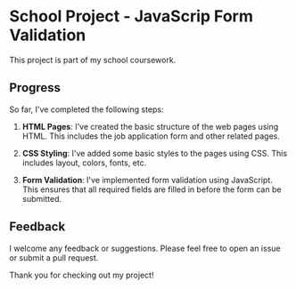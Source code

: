 # School Project - JavaScrip Form Validation

This project is part of my school coursework.

## Progress 

So far, I've completed the following steps:

1. **HTML Pages**: I've created the basic structure of the web pages using HTML. This includes the job application form and other related pages.

2. **CSS Styling**: I've added some basic styles to the pages using CSS. This includes layout, colors, fonts, etc.

3. **Form Validation**: I've implemented form validation using JavaScript. This ensures that all required fields are filled in before the form can be submitted.


## Feedback

I welcome any feedback or suggestions. Please feel free to open an issue or submit a pull request.

Thank you for checking out my project!

